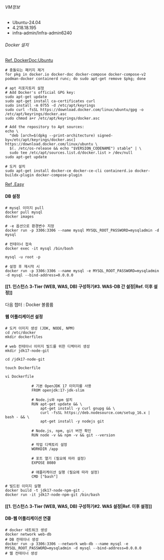 ###### VM정보
- Ubuntu-24.04
- 4.218.18.195
- infra-admin/Infra-admin6240
###### Docker 설치
[Ref. DockerDoc:Ubuntu](https://docs.docker.com/engine/install/ubuntu/)
```
# 충돌되는 패키지 제거
for pkg in docker.io docker-doc docker-compose docker-compose-v2 podman-docker containerd runc; do sudo apt-get remove $pkg; done

# apt 리포지토리 설정
# Add Docker's official GPG key:
sudo apt-get update
sudo apt-get install ca-certificates curl
sudo install -m 0755 -d /etc/apt/keyrings
sudo curl -fsSL https://download.docker.com/linux/ubuntu/gpg -o /etc/apt/keyrings/docker.asc
sudo chmod a+r /etc/apt/keyrings/docker.asc

# Add the repository to Apt sources:
echo \
  "deb [arch=$(dpkg --print-architecture) signed-by=/etc/apt/keyrings/docker.asc] https://download.docker.com/linux/ubuntu \
  $(. /etc/os-release && echo "$VERSION_CODENAME") stable" | \
  sudo tee /etc/apt/sources.list.d/docker.list > /dev/null
sudo apt-get update

# 도커 설치
sudo apt-get install docker-ce docker-ce-cli containerd.io docker-buildx-plugin docker-compose-plugin
```

[Ref .Easy](https://da2uns2.tistory.com/entry/Docker-%EB%8F%84%EC%BB%A4%EB%A5%BC-%ED%86%B5%ED%95%9C-3-tier-%EA%B5%AC%EC%A1%B0-%EA%B5%AC%EC%B6%95)
#### DB 설정
```
# mysql 이미지 pull
docker pull mysql
docker images

# -e 옵션으로 환경변수 지정
docker run -p 3306:3306 --name mysql MYSQL_ROOT_PASSWORD=mysqladmin -d mysql

# 컨테이너 접속
docker exec -it mysql /bin/bash 

mysql -u root -p

# 설정 후 재시작 시
docker run -p 3306:3306 --name mysql -e MYSQL_ROOT_PASSWORD=mysqladmin -d mysql --bind-address=0.0.0.0
```
#### [[1. 인스턴스 3-Tier (WEB, WAS, DB) 구성하기#3. WAS-DB 간 설정|Ref. 이후 설정]]
다음 챕터 : Docker 볼륨륨
#### 웹 어플리케이션 설정
```
# 도커 이미지 생성 (JDK, NODE, NPM)
cd /etc/docker
mkdir dockerfiles

# web 컨테이너 이미지 빌드를 위한 디렉터리 생성
mkdir jdk17-node-git

cd /jdk17-node-git

touch Dockerfile

vi Dockerfile

			# 기본 OpenJDK 17 이미지를 사용
			FROM openjdk:17-jdk-slim
			
			# Node.js와 npm 설치
			RUN apt-get update && \
			    apt-get install -y curl gnupg && \
			    curl -fsSL https://deb.nodesource.com/setup_16.x | bash - && \
			    apt-get install -y nodejs git
			
			# Node.js, npm, git 버전 확인
			RUN node -v && npm -v && git --version
			
			# 작업 디렉토리 설정
			WORKDIR /app
			
			# 포트 열기 (필요에 따라 설정)
			EXPOSE 8080
			
			# 애플리케이션 실행 (필요에 따라 설정)
			CMD ["bash"]

# 빌드된 이미지 실행
docker build -t jdk17-node-npm-git .
docker run -it jdk17-node-npm-git /bin/bash
```
#### [[1. 인스턴스 3-Tier (WEB, WAS, DB) 구성하기#2. WAS 설정|Ref. 이후 설정]]
#### DB-웹 어플리케이션 연결
```
# docker 네트워크 생성
docker network web-db
# DB 컨테이너 생성
docker run -p 3306:3306 --network web-db --name mysql -e MYSQL_ROOT_PASSWORD=mysqladmin -d mysql --bind-address=0.0.0.0
# 웹 컨테이너 생성

```